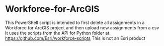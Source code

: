 # Workforce-for-ArcGIS
This PowerShell script is intended to first delete all assignments in a Workforce for ArcGIS project and then upload new assignments from a csv
It uses the scripts from the API for Python folder at https://github.com/Esri/workforce-scripts
This is not an Esri product
